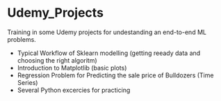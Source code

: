 # Udemy_Projects

Training in some Udemy projects for undestanding an end-to-end ML problems.

* Typical Workflow of Sklearn modelling (getting reeady data and choosing the right algoritm)
* Introduction to Matplotlib (basic plots)
* Regression Problem for Predicting the sale price of Bulldozers (Time Series)
* Several Python excercies for practicing
